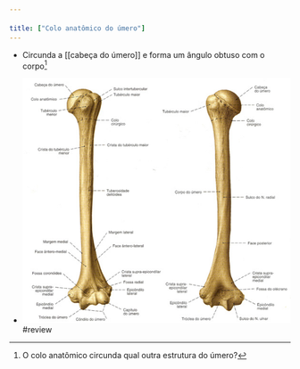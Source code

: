 ```yaml
---

title: ["Colo anatômico do úmero"]
---
```

+ Circunda a [[cabeça do úmero]] e forma um ângulo obtuso com o corpo[^224265]

[^224265]: O colo anatômico circunda qual outra estrutura do úmero?

+ ![Pasted image 20210412110309.png](Pasted%20image%2020210412110309.png)
#review 
